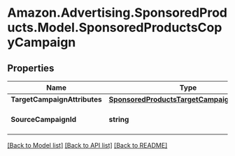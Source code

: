 # Amazon.Advertising.SponsoredProducts.Model.SponsoredProductsCopyCampaign

## Properties

Name | Type | Description | Notes
------------ | ------------- | ------------- | -------------
**TargetCampaignAttributes** | [**SponsoredProductsTargetCampaignAttributes**](SponsoredProductsTargetCampaignAttributes.md) |  | 
**SourceCampaignId** | **string** | entity object identifier | 

[[Back to Model list]](../README.md#documentation-for-models) [[Back to API list]](../README.md#documentation-for-api-endpoints) [[Back to README]](../README.md)

